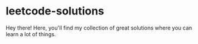 # leetcode-solutions
Hey there! Here, you'll find my collection of great solutions where you can learn a lot of things.
